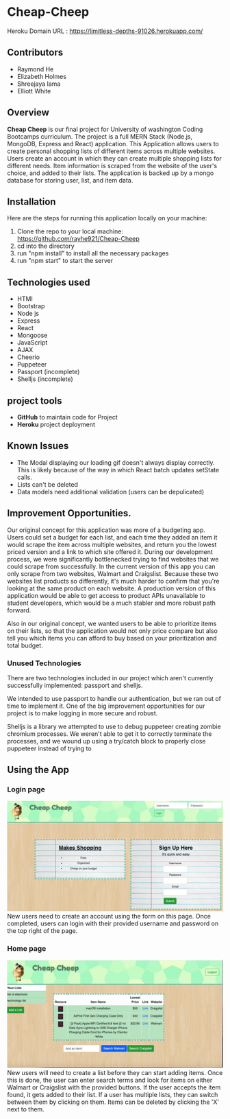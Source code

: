 # Cheap-Cheep
Heroku Domain URL : https://limitless-depths-91026.herokuapp.com/

## Contributors 
+ Raymond He
+ Elizabeth Holmes
+ Shreejaya lama
+ Elliott White

## Overview
**Cheap Cheep** is our final project for University of washington Coding Bootcamps curriculum. The project is a full MERN Stack (Node.js, MongoDB, Express and React) application. This Application allows users to create personal shopping lists of different items across multiple websites. Users create an account in which they can create multiple shopping lists for different needs. Item information is scraped from the website of the user's choice, and added to their lists. The application is backed up by a mongo database for storing user, list, and item data.

## Installation
Here are the steps for running this application locally on your machine:
1. Clone the repo to your local machine: https://github.com/rayhe921/Cheap-Cheep
2. cd into the directory
3. run "npm install" to install all the necessary packages
4. run "npm start" to start the server

## Technologies used
- HTMl
- Bootstrap
- Node js
- Express
- React
- Mongoose
- JavaScript
- AJAX
- Cheerio
- Puppeteer
- Passport (incomplete)
- Shelljs (incomplete)

## project tools
- **GitHub** to maintain code for Project
- **Heroku** project deployment


## Known Issues
- The Modal displaying our loading gif doesn't always display correctly. This is likely because of the way in which React batch updates setState calls.
- Lists can't be deleted
- Data models need additional validation (users can be depulicated)


## Improvement Opportunities.
Our original concept for this application was more of a budgeting app. Users could set a budget for each list, and each time they added an item it would scrape the item across multiple websites, and return you the lowest priced version and a link to which site offered it. During our development process, we were significantly bottlenecked trying to find websites that we could scrape from successfully. In the current version of this app you can only scrape from two websites, Walmart and Craigslist. Because these two websites list products so differently, it's much harder to confirm that you're looking at the same product on each website. A production version of this application would be able to get access to product APIs unavailable to student developers, which would be a much stabler and more robust path forward.

Also in our original concept, we wanted users to be able to prioritize items on their lists, so that the application would not only price compare but also tell you which items you can afford to buy based on your prioritization and total budget.


### Unused Technologies
There are two technologies included in our project which aren't currently successfully implemented: passport and shelljs.

We intended to use passport to handle our authentication, but we ran out of time to implement it. One of the big improvement opportunities for our project is to make logging in more secure and robust.

Shelljs is a library we attempted to use to debug puppeteer creating zombie chromium processes. We weren't able to get it to correctly terminate the processes, and we wound up using a try/catch block to properly close puppeteer instead of trying to 


## Using the App
### Login page
 ![item iformatiom page](/client/public/img/login.jpg)
New users need to create an account using the form on this page. Once completed, users can login with their provided username and password on the top right of the page.
### Home page
 ![login page](/client/public/img/image2.jpg)
New users will need to create a list before they can start adding items. Once this is done, the user can enter search terms and look for items on either Walmart or Craigslist with the provided buttons. If the user accepts the item found, it gets added to their list. If a user has multiple lists, they can switch between them by clicking on them. Items can be deleted by clicking the 'X' next to them.

